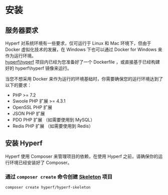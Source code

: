 # 安装

## 服务器要求

Hyperf 对系统环境有一些要求，仅可运行于 Linux 和 Mac 环境下，但由于 Docker 虚拟化技术的发展，在 Windows 下也可以通过 Docker for Windows 来作为运行环境。   
[hyperf\hyperf](https://github.com/hyperf-cloud/hyperf) 项目内已经为您准备好了一个 Dockerfile ，或直接基于已经构建好的 hyperf\hyperf 镜像来运行。   

当您不想采用 Docker 来作为运行的环境基础时，你需要确保您的运行环境达到了以下的要求：   

 - PHP >= 7.2
 - Swoole PHP 扩展 >= 4.3.1
 - OpenSSL PHP 扩展
 - JSON PHP 扩展
 - PDO PHP 扩展 （如需要使用到 MySQL）
 - Redis PHP 扩展 （如需要使用到 Redis）


## 安装 Hyperf

Hyperf 使用 Composer 来管理项目的依赖，在使用 Hyperf 之前，请确保你的运行环境已经安装好了 Composer。

### 通过 `composer create` 命令创建 [Skeleton](https://github.com/hyperf-cloud/hyperf-skeleton) 项目
~~~
composer create hyperf/hyperf-skeleton 
~~~